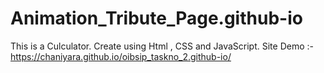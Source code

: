 # Animation_Tribute_Page.github-io
This is a Culculator.
Create using Html , CSS and JavaScript.
Site Demo :- https://chaniyara.github.io/oibsip_taskno_2.github-io/
